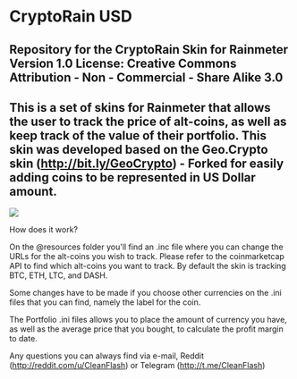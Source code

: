 # CryptoRain USD
Repository for the CryptoRain Skin for Rainmeter Version 1.0
License: Creative Commons Attribution - Non - Commercial - Share Alike 3.0
------------------------------------------------
This is a set of skins for Rainmeter that allows the user to track the price of alt-coins, as well as keep track of the value of their portfolio. This skin was developed based on the Geo.Crypto skin (http://bit.ly/GeoCrypto) - Forked for easily adding coins to be represented in US Dollar amount.
------------------------------------------------

![](https://i.imgur.com/1ZfDTim.png)

How does it work?

On the @resources folder you'll find an .inc file where you can change the URLs for the alt-coins you wish to track. Please refer to the coinmarketcap API to find which alt-coins you want to track. By default the skin is tracking BTC, ETH, LTC, and DASH. 

Some changes have to be made if you choose other currencies on the .ini files that you can find, namely the label for the coin.

The Portfolio .ini files allows you to place the amount of currency you have, as well as the average price that you bought, to calculate the profit margin to date. 

Any questions you can always find via e-mail, Reddit (http://reddit.com/u/CleanFlash) or Telegram (http://t.me/CleanFlash)
